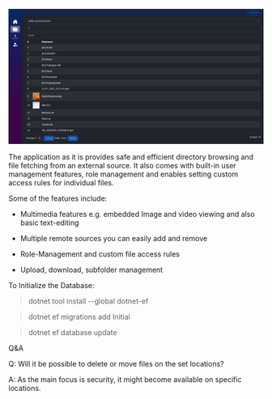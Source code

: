 

![alt text](/screenshot.JPG)



The application as it is provides safe and efficient directory browsing and file fetching from an external source.
It also comes with built-in user management features, role management and enables setting custom access rules for individual files. 

Some of the features include:

- Multimedia features e.g. embedded Image and video viewing and also basic text-editing

- Multiple remote sources you can easily add and remove

- Role-Management and custom file access rules

- Upload, download, subfolder management 


To Initialize the Database:

>dotnet tool install --global dotnet-ef

>dotnet ef migrations add Initial

>dotnet ef database update



Q&A 

Q: Will it be possible to delete or move files on the set locations?

A: As the main focus is security, it might become available on specific locations.
